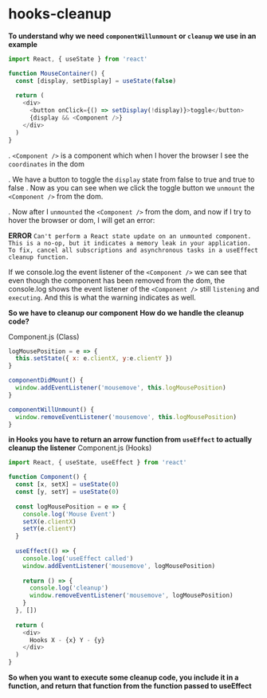 # hooks-cleanup

**To understand why we need `componentWillunmount` or `cleanup` we use in an example**

```js
import React, { useState } from 'react'

function MouseContainer() {
  const [display, setDisplay] = useState(false)
  
  return (
    <div>
      <button onClick={() => setDisplay(!display)}>toggle</button>
      {display && <Component />}
    </div>
  )
}
```
. `<Component />` is a component which when I hover the browser I see the `coordinates` in the dom

. We have a button to toggle the `display` state from false to true and true to false
. Now as you can see when we click the toggle button we `unmount` the `<Component />` from the dom.

. Now after I `unmounted` the `<Component />` from the dom, and now if I try to hover the browser or dom, I will get an error:

**ERROR**
`Can't perform a React state update on an unmounted component. This is a no-op, but it indicates a memory leak in your application. To fix, cancel all subscriptions and asynchronous tasks in a useEffect cleanup function.`

If we console.log the event listener of the `<Component />` we can see that even though the component has been removed from the dom, the console.log shows the event listener of the `<Component />` still `listening` and `executing`. And this is what the warning indicates as well. 

**So we have to cleanup our component**
**How do we handle the cleanup code?**

Component.js (Class)
```js
logMousePosition = e => {
  this.setState({ x: e.clientX, y:e.clientY })
}

componentDidMount() {
  window.addEventListener('mousemove', this.logMousePosition)
}

componentWillUnmount() {
  window.removeEventListener('mousemove', this.logMousePosition)
}
```

**in Hooks you have to return an arrow function from `useEffect` to actually cleanup the listener**
Component.js (Hooks)
```js
import React, { useState, useEffect } from 'react'

function Component() {
  const [x, setX] = useState(0)
  const [y, setY] = useState(0)
  
  const logMousePosition = e => {
    console.log('Mouse Event')
    setX(e.clientX)
    setY(e.clientY)
  }
  
  useEffect(() => {
    console.log('useEffect called')
    window.addEventListener('mousemove', logMousePosition)
    
    return () => {
      console.log('cleanup')
      window.removeEventListener('mousemove', logMousePosition)
    }
  }, [])
  
  return (
    <div>
      Hooks X - {x} Y - {y}
    </div>
  )
}
```

**So when you want to execute some cleanup code, you include it in a function, and return that function from the function passed to useEffect**
